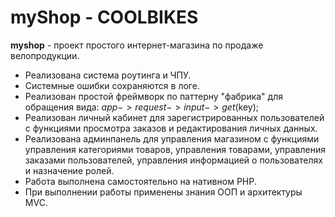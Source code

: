 # myShop - COOLBIKES
 
**myshop** - проект простого интернет-магазина по продаже велопродукции. 
* Реализована система роутинга и ЧПУ. 
* Системные ошибки сохраняются в логе. 
* Реализован простой фреймворк по паттерну "фабрика" для обращения вида: $app->request->input->get($key);
* Реализован личный кабинет для зарегистрированных пользователей с функциями просмотра заказов и редактирования личных данных.
* Реализована админпанель для управления магазином с функциями управления категориями товаров, управления товарами, управления заказами пользователей, управления информацией о пользователях и назначение ролей. 
* Работа выполнена самостоятельно на нативном PHP. 
* При выполнении работы применены знания ООП и архитектуры MVC.
